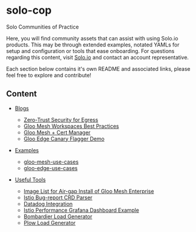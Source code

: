 # solo-cop
Solo Communities of Practice

Here, you will find community assets that can assist with using Solo.io products.  This may be through extended examples, notated YAMLs for setup and
configuration or tools that ease onboarding.  For questions regarding this content, visit [Solo.io](https://solo.io/) and contact an account representative.


Each section below contains it's own README and associated links, please feel free to explore and contribute!

## Content
- [Blogs](blogs/)
    - [Zero-Trust Security for Egress](blogs/zero-trust/egress/README.md)
    - [Gloo Mesh Workspaces Best Practices](blogs/workspaces/README.md)
    - [Gloo Mesh + Cert Manager](blogs/cert-manager-gloo-mesh/README.md)
    - [Gloo Edge Canary Flagger Demo](blogs/gloo-edge-canary-flagger-demo/README.md)

- [Examples](examples/)
    - [gloo-mesh-use-cases](https://github.com/solo-io/gloo-mesh-use-cases)
    - [gloo-edge-use-cases](https://github.com/solo-io/gloo-edge-use-cases/)

- [Useful Tools](tools/)
    - [Image List for Air-gap Install of Gloo Mesh Enterprise](tools/airgap-install/README.md)
    - [Istio Bug-report CRD Parser](tools/crd_parser/README.md)
    - [Datadog Integration](tools/datadog/README.md)
    - [Istio Performance Grafana Dashboard Example](tools/grafana/README.md)
    - [Bombardier Load Generator](tools/loadgenerator/bombardier-loadgen/README.md)
    - [Plow Load Generator](tools/loadgenerator/plow-loadgen/README.md)
